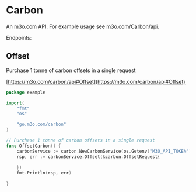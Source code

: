 # Carbon

An [m3o.com](https://m3o.com) API. For example usage see [m3o.com/Carbon/api](https://m3o.com/Carbon/api).

Endpoints:

## Offset

Purchase 1 tonne of carbon offsets in a single request


[https://m3o.com/carbon/api#Offset](https://m3o.com/carbon/api#Offset)

```go
package example

import(
	"fmt"
	"os"

	"go.m3o.com/carbon"
)

// Purchase 1 tonne of carbon offsets in a single request
func OffsetCarbon() {
	carbonService := carbon.NewCarbonService(os.Getenv("M3O_API_TOKEN"))
	rsp, err := carbonService.Offset(&carbon.OffsetRequest{
		
	})
	fmt.Println(rsp, err)
	
}
```
